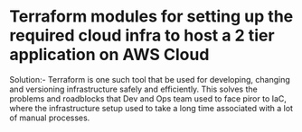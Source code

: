 # Terraform modules for setting up the required cloud infra to host a 2 tier application on AWS Cloud

Solution:- Terraform is one such tool that be used for developing, changing and versioning infrastructure safely and efficiently. This solves the problems and roadblocks that Dev and Ops team used to face piror to IaC, where the infrastructure setup used to take a long time associated with a lot of manual processes.
